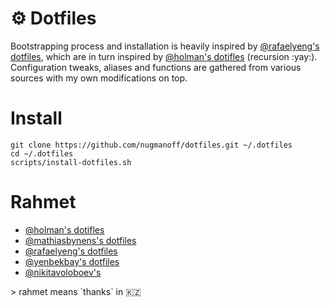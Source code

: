 # ⚙️ Dotfiles

Bootstrapping process and installation is heavily inspired by [@rafaelyeng's dotfiles](https://github.com/rafaeleyng/dotfiles/), which are in turn inspired by [@holman's dotifles](https://github.com/holman/dotfiles) (recursion :yay:).
Configuration tweaks, aliases and functions are gathered from various sources with my own modifications on top.

# Install
```shell
git clone https://github.com/nugmanoff/dotfiles.git ~/.dotfiles
cd ~/.dotfiles
scripts/install-dotfiles.sh
```
# Rahmet

- [@holman's dotifles](https://github.com/holman/dotfiles)
- [@mathiasbynens's dotfiles](https://github.com/mathiasbynens/dotfiles)
- [@rafaelyeng's dotfiles](https://github.com/rafaeleyng/dotfiles/)
- [@yenbekbay's dotfiles](https://github.com/yenbekbay/dotfiles)
- [@nikitavoloboev's](https://github.com/nikitavoloboev/dotfiles)

\> rahmet means \`thanks\` in 🇰🇿
